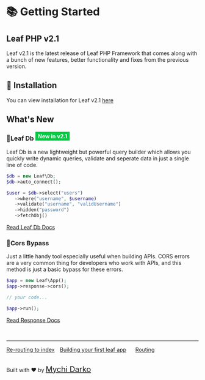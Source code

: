 # 📚 Getting Started

## Leaf PHP v2.1

Leaf v2.1 is the latest release of Leaf PHP Framework that comes along with a bunch of new features, better functionality and fixes from the previous version.

## 📁 Installation

You can view installation for Leaf v2.1 [here](2.1/intro/)

## What's New

### 📑Leaf Db <sup><small style="background: rgb(11, 200, 70); color: white; padding: 3px 7px; font-size: 14px;">New in v2.1</small></sup>

Leaf Db is a new lightweight but powerful query builder which allows you quickly write dynamic queries, validate and seperate data in just a single line of code.

```php
$db = new Leaf\Db;
$db->auto_connect();

$user = $db->select("users")
   ->where("username", $username)
   ->validate("username", "validUsername")
   ->hidden("password")
   ->fetchObj()
```

[Read Leaf Db Docs](2.1/db/)

### 🛫Cors Bypass

Just a little handy tool especially useful when building APIs. CORS errors are a very common thing for developers who work with APIs, and this method is just a basic bypass for these errors.

```php
$app = new Leaf\App();
$app->response->cors();

// your code...

$app->run();
```

[Read Response Docs](2.1/http/response)

<br>
<hr>

<a href="#/2.1/intro/htaccess" style="margin: 0px;">Re-routing to index</a>
<a href="#/2.1/intro/first" style="margin: 0px 10px;">Building your first leaf app</a>
<a href="#/2.1/routing/" style="margin: 0px 10px;">Routing</a>

<br>
Built with ❤ by <a href="https://mychi.netlify.app" style="font-size: 20px; color: #111;" target="_blank">Mychi Darko</a>
